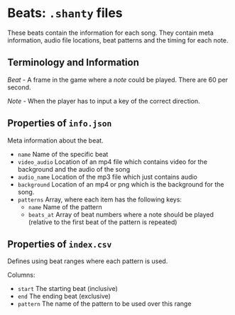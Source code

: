 # Beats: `.shanty` files

These beats contain the information for each song. They contain meta
information, audio file locations, beat patterns and the timing for
each note.

## Terminology and Information

*Beat* - A frame in the game where a *note* could be played. There are
60 per second.

*Note* - When the player has to input a key of the correct direction.

## Properties of `info.json`

Meta information about the beat.

- `name` Name of the specific beat
- `video_audio` Location of an mp4 file which contains video for the
background and the audio of the song
- `audio_name` Location of the mp3 file which just contains audio
- `background` Location of an mp4 or png which is the background
for the song.
- `patterns` Array, where each item has the following keys:
  - `name` Name of the pattern
  - `beats_at` Array of beat numbers where a note should be played
    (relative to the first beat of the pattern is repeated)

## Properties of `index.csv`

Defines using beat ranges where each pattern is used. 

Columns:
- `start` The starting beat (inclusive)
- `end` The ending beat (exclusive)
- `pattern` The name of the pattern to be used over this range
